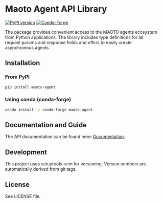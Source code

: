 # Maoto Agent API Library

[![PyPI version](https://img.shields.io/pypi/v/maoto-agent.svg)](https://pypi.org/project/maoto-agent/) [![Conda-Forge](https://img.shields.io/conda/vn/conda-forge/maoto-agent.svg)](https://anaconda.org/conda-forge/maoto-agent)

The package provides convenient access to the MAOTO agents ecosystem from Python applications. The library includes type definitions for all request params and response fields and offers to easily create asynchronous agents.

## Installation

### From PyPI
```bash
pip install maoto-agent
```

### Using conda (conda-forge)
```bash
conda install -c conda-forge maoto-agent
```

## Documentation and Guide

The API documentation can be found here: [Documentation](https://maoto.world).

## Development

This project uses setuptools-scm for versioning. Version numbers are automatically derived from git tags.

## License

See LICENSE file.
